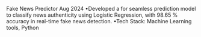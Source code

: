 Fake News Predictor                                                                                                                                                                           Aug 2024
•Developed a for seamless prediction model to classify news authenticity using Logistic Regression, with 98.65 % accuracy in real-time fake news detection.
•Tech Stack: Machine Learning tools, Python
